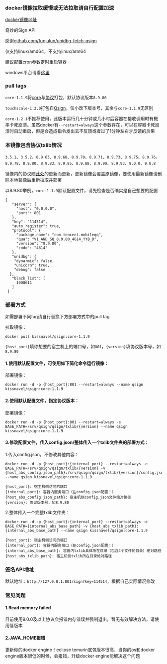 <h3>docker镜像拉取缓慢或无法拉取请自行配置加速</h3>
<p><a href="https://hub.docker.com/r/kissnavel/qsign">docker镜像地址</a></p>
<p>奇妙的Sign API</p>
<p>感谢<a href="https://github.com/fuqiuluo/unidbg-fetch-qsign">github.com/fuqiuluo/unidbg-fetch-qsign</a></p>
<p>仅支持linux/amd64，不支持linux/arm64</p>
<p>建议配置cron参数定时重启容器</p>
<p>windows平台请看<a href="https://gitee.com/touchscale/Qsign">这里</a></p>
<h3>pull tags</h3>
<p><code>core-1.1.9</code>将<a href="https://hub.docker.com/r/xzhouqd/qsign">core</a>与<a href="https://gitee.com/touchscale/Qsign/tree/master/unidbg-fetch-qsign/txlib">协议</a>打包，默认协议版本<code>8.9.80</code></p>
<p><code>touchscale-1.2.0</code>打包自<a href="https://gitee.com/touchscale/Qsign/tree/master/unidbg-fetch-qsign">Qsign</a>，仅小改下版本号，其余与<code>core-1.1.9</code>无区别</p>
<p><code>core-1.2.1</code>不推荐使用，此版本运行几十分钟或几小时后容器在接收调用时有概率卡死崩溃。虽然docker有<code>--restart=always</code>这个参数存在，可以在容器卡死崩溃时自动重启，但是会造成指令发出去不反馈或者过了1分钟左右才反馈的后果</p>
<h3>本镜像包含协议txlib情况</h3>
<p><code>3.5.1</code>、<code>3.5.2</code>、<code>8.9.63</code>、<code>8.9.68</code>、<code>8.9.70</code>、<code>8.9.71</code>、<code>8.9.73</code>、<code>8.9.75</code>、<code>8.9.76</code>、<code>8.9.78</code>、<code>8.9.80</code>、<code>8.9.83</code>、<code>8.9.85</code>、<code>8.9.88</code>、<code>8.9.90</code>、<code>8.9.93</code>、<code>9.0.0</code>、<code>9.0.8</code></p>
<p>镜像内的协议随<a href="https://gitee.com/touchscale/Qsign/tree/master/unidbg-fetch-qsign/txlib">此处</a>的更新而更新，更新镜像会覆盖原镜像，要使用最新镜像请删除本地镜像后重新拉取并部署</p>
<p>以8.9.80举例，<code>core-1.1.9</code>默认配置文件，请先检查是否确实是自己想要的配置</p>
<pre><code>{ 
   "server": { 
     "host": "0.0.0.0", 
     "port": 801 
   }, 
   "key": "114514", 
   "auto_register": true, 
   "protocol": { 
     "package_name": "com.tencent.mobileqq", 
     "qua": "V1_AND_SQ_8.9.80_4614_YYB_D", 
     "version": "8.9.80", 
     "code": "4614" 
   }, 
   "unidbg": {
    "dynarmic": false,
    "unicorn": true,
    "debug": false
  },
   "black_list": [
     1008611
   ]
 }</code></pre>
<h3>部署方式</h3>
<p>如需部署不同tag请自行替换下方部署方式中的pull tag</p>
<p>拉取镜像：</p>
<pre><code>docker pull kissnavel/qsign:core-1.1.9</code></pre>
<p><code>{host_port}</code>填你想要的宿主机上的端口号，如<code>801</code>，<code>{version}</code>填协议版本号，如<code>8.9.80</code></p>
<h4>1.使用默认配置文件，可使用如下简化命令运行镜像：</h4>
<p>部署镜像：</p>
<pre><code>docker run -d -p {host_port}:801 --restart=always --name qsign kissnavel/qsign:core-1.1.9</code></pre>
<h4>2.使用默认配置文件，指定协议版本：</h4>
<p>部署镜像：</p>
<pre><code>docker run -d -p {host_port}:801 --restart=always -e BASE_PATH=/srv/qsign/qsign/txlib/{version} --name qsign kissnavel/qsign:core-1.1.9</code></pre>
<h4>3.修改配置文件，传入config.json/整体传入一个txlib文件夹的部署方式：</h4>
<p>1.传入config.json，不修改其他内容：</p>
<pre><code>docker run -d -p {host_port}:{internal_port} --restart=always -e BASE_PATH=/srv/qsign/qsign/txlib/{version} -v {host_abs_config.json_path}:/srv/qsign/qsign/txlib/{version}/config.json --name qsign kissnavel/qsign:core-1.1.9</code></pre>
<pre><code>{host_port}: 宿主机侧访问的端口
{internal_port}: 容器内服务端口（在config.json配置！）
{host_abs_config.json_path}: 宿主机侧config.json文件绝对路径
{version}: 协议版本号，如8.9.80</code></pre>
<p>2.整体传入一个完整txlib文件夹：</p>
<pre><code>docker run -d -p {host_port}:{internal_port} --restart=always -e BASE_PATH={internal_abs_base_path} -v {host_abs_txlib_path}:{internal_abs_base_path} --name qsign kissnavel/qsign:core-1.1.9</code></pre>
<pre><code>{host_port}: 宿主机侧访问的端口
{internal_port}: 容器内服务端口（在config.json配置！）
{internal_abs_base_path}: 容器内txlib具体所在目录（包含4个文件的目录）绝对路径
{host_abs_txlib_path}: 宿主机侧txlib所在目录绝对路径</code></pre>
<h3>签名API地址</h3>
<p>默认地址：<code>http://127.0.0.1:801/sign?key=114514</code>，根据自己实际情况修改</p>
<h3>常见问题</h3>
<h4>1.Read memory failed</h4>
<p>目前使用9.0.0及以上协议会报错内存错误并强制退出，暂无有效解决方法，请使用低版本</p>
<h4>2.JAVA_HOME报错</h4>
<p>更新你的docker engine！eclipse temurin底包版本很高，当你的os和docker engine版本很低的时候，会报错，升级docker engine能解决这个问题</p>